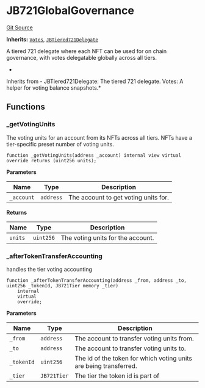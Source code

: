 # JB721GlobalGovernance
[Git Source](https://github.com/jbx-protocol/juice-721-delegate/blob/24c33179caef17b169ec5b6eb95923f5da66bf32/contracts/JB721GlobalGovernance.sol)

**Inherits:**
[`Votes`](/dev/api/extensions/juice-721-delegate/contracts/abstract/Votes.md), [`JBTiered721Delegate`](/dev/api/extensions/juice-721-delegate/contracts/JBTiered721Delegate.md)


A tiered 721 delegate where each NFT can be used for on chain governance, with votes delegatable globally across all tiers.

*
Inherits from -
JBTiered721Delegate: The tiered 721 delegate.
Votes: A helper for voting balance snapshots.*


## Functions
### _getVotingUnits


The voting units for an account from its NFTs across all tiers. NFTs have a tier-specific preset number of voting units.


```solidity
function _getVotingUnits(address _account) internal view virtual override returns (uint256 units);
```
**Parameters**

|Name|Type|Description|
|----|----|-----------|
|`_account`|`address`|The account to get voting units for.|

**Returns**

|Name|Type|Description|
|----|----|-----------|
|`units`|`uint256`|The voting units for the account.|


### _afterTokenTransferAccounting


handles the tier voting accounting


```solidity
function _afterTokenTransferAccounting(address _from, address _to, uint256 _tokenId, JB721Tier memory _tier)
    internal
    virtual
    override;
```
**Parameters**

|Name|Type|Description|
|----|----|-----------|
|`_from`|`address`|The account to transfer voting units from.|
|`_to`|`address`|The account to transfer voting units to.|
|`_tokenId`|`uint256`|The id of the token for which voting units are being transferred.|
|`_tier`|`JB721Tier`|The tier the token id is part of|


